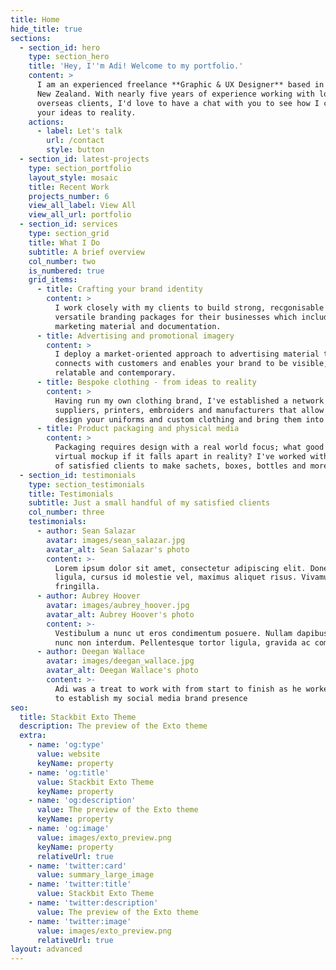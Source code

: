 ```yaml
---
title: Home
hide_title: true
sections:
  - section_id: hero
    type: section_hero
    title: 'Hey, I''m Adi! Welcome to my portfolio.'
    content: >
      I am an experienced freelance **Graphic & UX Designer** based in Auckland,
      New Zealand. With nearly five years of experience working with local and
      overseas clients, I'd love to have a chat with you to see how I can bring
      your ideas to reality.
    actions:
      - label: Let's talk
        url: /contact
        style: button
  - section_id: latest-projects
    type: section_portfolio
    layout_style: mosaic
    title: Recent Work
    projects_number: 6
    view_all_label: View All
    view_all_url: portfolio
  - section_id: services
    type: section_grid
    title: What I Do
    subtitle: A brief overview
    col_number: two
    is_numbered: true
    grid_items:
      - title: Crafting your brand identity
        content: >
          I work closely with my clients to build strong, recgonisable and
          versatile branding packages for their businesses which include logos,
          marketing material and documentation. 
      - title: Advertising and promotional imagery
        content: >
          I deploy a market-oriented approach to advertising material that
          connects with customers and enables your brand to be visible,
          relatable and contemporary.
      - title: Bespoke clothing - from ideas to reality
        content: >
          Having run my own clothing brand, I've established a network of
          suppliers, printers, embroiders and manufacturers that allow me to
          design your uniforms and custom clothing and bring them into reality. 
      - title: Product packaging and physical media
        content: >
          Packaging requires design with a real world focus; what good is a
          virtual mockup if it falls apart in reality? I've worked with dozens
          of satisfied clients to make sachets, boxes, bottles and more. 
  - section_id: testimonials
    type: section_testimonials
    title: Testimonials
    subtitle: Just a small handful of my satisfied clients
    col_number: three
    testimonials:
      - author: Sean Salazar
        avatar: images/sean_salazar.jpg
        avatar_alt: Sean Salazar's photo
        content: >-
          Lorem ipsum dolor sit amet, consectetur adipiscing elit. Donec nisl
          ligula, cursus id molestie vel, maximus aliquet risus. Vivamus in nibh
          fringilla.
      - author: Aubrey Hoover
        avatar: images/aubrey_hoover.jpg
        avatar_alt: Aubrey Hoover's photo
        content: >-
          Vestibulum a nunc ut eros condimentum posuere. Nullam dapibus quis
          nunc non interdum. Pellentesque tortor ligula, gravida ac commodo eu.
      - author: Deegan Wallace
        avatar: images/deegan_wallace.jpg
        avatar_alt: Deegan Wallace's photo
        content: >-
          Adi was a treat to work with from start to finish as he worked with me
          to establish my social media brand presence
seo:
  title: Stackbit Exto Theme
  description: The preview of the Exto theme
  extra:
    - name: 'og:type'
      value: website
      keyName: property
    - name: 'og:title'
      value: Stackbit Exto Theme
      keyName: property
    - name: 'og:description'
      value: The preview of the Exto theme
      keyName: property
    - name: 'og:image'
      value: images/exto_preview.png
      keyName: property
      relativeUrl: true
    - name: 'twitter:card'
      value: summary_large_image
    - name: 'twitter:title'
      value: Stackbit Exto Theme
    - name: 'twitter:description'
      value: The preview of the Exto theme
    - name: 'twitter:image'
      value: images/exto_preview.png
      relativeUrl: true
layout: advanced
---
```

